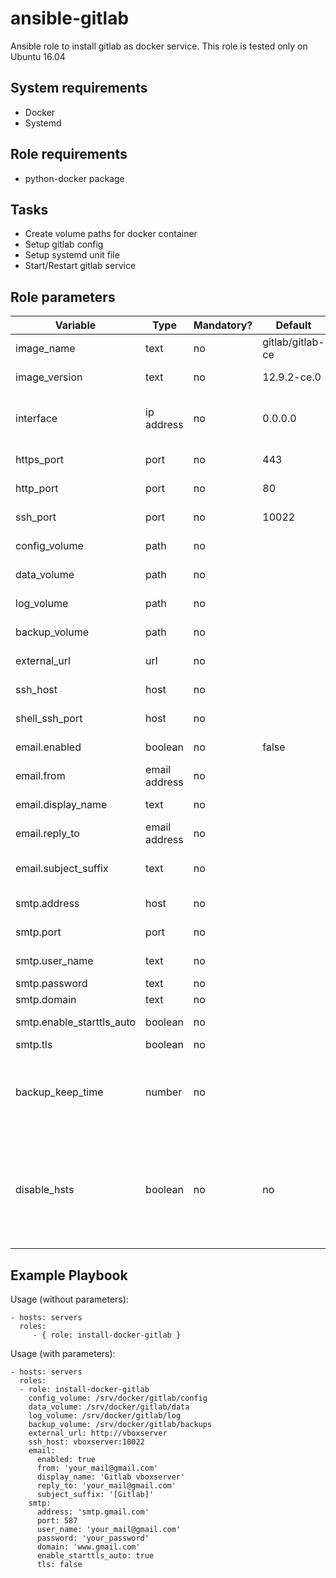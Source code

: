 ansible-gitlab
==============

Ansible role to install gitlab as docker service.
This role is tested only on Ubuntu 16.04

System requirements
-------------------

* Docker
* Systemd

Role requirements
-----------------

* python-docker package

Tasks
-----

* Create volume paths for docker container
* Setup gitlab config
* Setup systemd unit file
* Start/Restart gitlab service

Role parameters
--------------

| Variable      | Type | Mandatory? | Default | Description           |
|---------------|------|------------|---------|-----------------------|
| image_name    | text | no         | gitlab/gitlab-ce | Docker image name    |
| image_version | text | no         | 12.9.2-ce.0      | Docker image version |
| interface     | ip address | no   | 0.0.0.0          | Mapped network for web-interface ports |
| https_port    | port       | no   | 443              | Mapped HTTPS port        |
| http_port     | port       | no   | 80               | Mapped HTTP port         |
| ssh_port      | port       | no   | 10022            | Mapped SSH port          |
| config_volume | path       | no   | <empty>          | Path to config volume    |
| data_volume   | path       | no   | <empty>          | Path to data volume      |
| log_volume    | path       | no   | <empty>          | Path to log volume       |
| backup_volume | path       | no   | <empty>          | Path to backup volume    |
| external_url  | url        | no   | <empty>          | Gitlab Url, like git.example.org |
| ssh_host      | host       | no   | <empty>          | SSH Host, like ssh.example.org   |
| shell_ssh_port | host      | no   | <empty>          | Gitlab shell SSH port, like 10022 |
| email.enabled  | boolean   | no   | false            | Is mailing enabled?               |
| email.from     | email address | no | <empty>        | Email from address                |
| email.display_name | text      | no | <empty>        | Email from name                   |
| email.reply_to     | email address | no | <empty>    | Reply email address               |
| email.subject_suffix | text        | no | <empty>    | Suffix in email subject, like [GitLab] |
| smtp.address         | host        | no | <empty>    | SMTP server host                       |
| smtp.port            | port        | no | <empty>    | SMTP server port                       |
| smtp.user_name       | text        | no | <empty>    | SMTP user name                         |
| smtp.password        | text        | no | <empty>    | SMTP password                          |
| smtp.domain          | text        | no | <empty>    | SMTP domain                            |
| smtp.enable_starttls_auto | boolean | no | <empty>   | Is start-tls-auto enabled?             |
| smtp.tls                  | boolean | no | <empty>   | Use TLS?                               |
| backup_keep_time          | number  | no | <empty>   | The duration in seconds to keep backups before they are allowed to be deleted |
| disable_hsts              | boolean | no | no        | If you are running your GitLab instance behind a reverse proxy you probably don't want to configure HSTS in GitLab |

Example Playbook
----------------

Usage (without parameters):

    - hosts: servers
      roles:
         - { role: install-docker-gitlab }

Usage (with parameters):

    - hosts: servers
      roles:
      - role: install-docker-gitlab
        config_volume: /srv/docker/gitlab/config
        data_volume: /srv/docker/gitlab/data
        log_volume: /srv/docker/gitlab/log
        backup_volume: /srv/docker/gitlab/backups
        external_url: http://vboxserver
        ssh_host: vboxserver:10022
        email:
          enabled: true
          from: 'your_mail@gmail.com'
          display_name: 'Gitlab vboxserver'
          reply_to: 'your_mail@gmail.com'
          subject_suffix: '[Gitlab]'
        smtp:
          address: 'smtp.gmail.com'
          port: 587
          user_name: 'your_mail@gmail.com'
          password: 'your_password'
          domain: 'www.gmail.com'
          enable_starttls_auto: true
          tls: false
